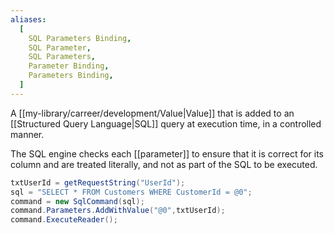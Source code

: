 ```yaml
---
aliases:
  [
    SQL Parameters Binding,
    SQL Parameter,
    SQL Parameters,
    Parameter Binding,
    Parameters Binding,
  ]
---
```


A [[my-library/carreer/development/Value|Value]] that is added to an [[Structured Query Language|SQL]] query at execution time, in a controlled manner.

The SQL engine checks each [[parameter]] to ensure that it is correct for its column and are treated literally, and not as part of the SQL to be executed.

```c#
txtUserId = getRequestString("UserId");
sql = "SELECT * FROM Customers WHERE CustomerId = @0";
command = new SqlCommand(sql);
command.Parameters.AddWithValue("@0",txtUserId);
command.ExecuteReader();
```
